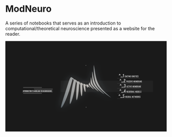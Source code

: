 # ModNeuro
A series of notebooks that serves as an introduction to computational/theoretical neuroscience presented as a website for the reader. 

![cover photo](images/skyline.png)
